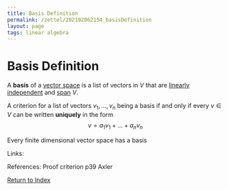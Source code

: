 ```yaml
---
title: Basis Definition
permalink: /zettel/202102062154_basisDefinition
layout: page
tags: linear algebra
---
```

# Basis Definition

A **basis** of a [vector space](202102061359_vectorSpaceDefinition) is a list of vectors in $V$ that are
[linearly independent](202102062030_linearlyIndependentDefinition) and [span](202102062022_spanDefinition) $V$.

A criterion for a list of vectors $v_1, \ldots, v_n$ being a basis if and only if every $v \in V$ can 
be written **uniquely** in the form $$v = a_1 v_1 + \ldots + a_n v_n$$

Every finite dimensional vector space has a basis

Links: 

References: Proof criterion p39 Axler

[Return to Index](index)